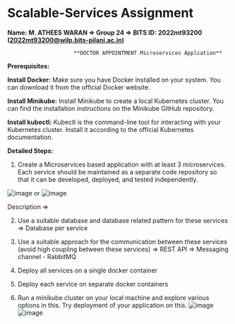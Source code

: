 # Scalable-Services Assignment

**Name: M. ATHEES WARAN => Group 24 => BITS ID: 2022mt93200 (2022mt93200@wilp.bits-pilani.ac.in)**

                         **DOCTOR APPOINTMENT Microservices Applcation**
**Prerequisites:**

**Install Docker:** Make sure you have Docker installed on your system. You can download it from the official Docker website.

**Install Minikube:** Install Minikube to create a local Kubernetes cluster. You can find the installation instructions on the Minikube GitHub repository.

**Install kubectl:** Kubectl is the command-line tool for interacting with your Kubernetes cluster. Install it according to the official Kubernetes documentation.

**Detailed Steps:**

1. Create a Microservices based application with at least 3 microservices. Each service should be maintained as a separate code repository so that 
it can be developed, deployed, and tested independently.

![image](https://github.com/atheeswaran/Scalable-Services/assets/19812046/2d5ede7c-6c5f-49bc-996d-f7a1f81ab104)
or
![image](https://github.com/atheeswaran/Scalable-Services/assets/19812046/7d744fbc-0670-4f83-b280-8fede23b18a6)

Description =>

2. Use a suitable database and database related pattern for these services
   => Database per service
   
3. Use a suitable approach for the communication between these services (avoid high coupling between these services)
   => REST API
   => Messaging channel - RabbitMQ

4. Deploy all services on a single docker container
5. Deploy each service on separate docker containers


6. Run a minikube cluster on your local machine and explore various options in this. Try deployment of your application on this.
![image](https://github.com/atheeswaran/Scalable-Services/assets/19812046/f9878ff0-8110-4a81-bcfa-a4ac253405dc)
![image](https://github.com/atheeswaran/Scalable-Services/assets/19812046/b357df85-79ec-410d-8e15-d8620ed189a2)



